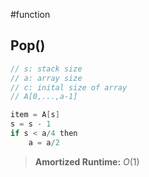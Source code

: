 #function 
## Pop()
```java
// s: stack size 
// a: array size
// c: inital size of array 
// A[0,...,a-1]

item = A[s]
s = s - 1 
if s < a/4 then
	a = a/2
```
>**Amortized Runtime:** $O(1)$
